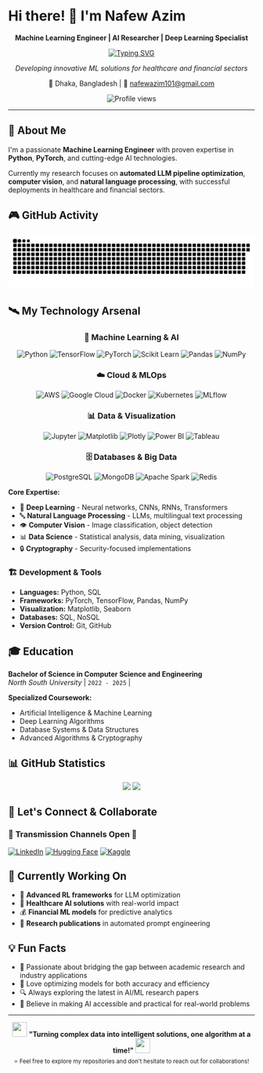 # Hi there! 👋 I'm Nafew Azim

<div align="center">
  
  **Machine Learning Engineer | AI Researcher | Deep Learning Specialist**

[![Typing SVG](https://readme-typing-svg.herokuapp.com?font=Fira+Code&size=30&duration=3000&pause=1000&color=00D9FF&background=000000&center=true&vCenter=true&width=800&height=100&lines=Machine+Learning+Engineer+🤖;AI+Research+Enthusiast+🔬;Deep+Learning+Architect+🧠;Computer+Vision+%26+NLP+Expert+👁️‍🗨️;Building+the+Future+with+AI+✨)](https://git.io/typing-svg)
  
  *Developing innovative ML solutions for healthcare and financial sectors*
  
  📍 Dhaka, Bangladesh | 📧 nafewazim101@gmail.com
  
  <img src="https://visitor-badge.laobi.icu/badge?page_id=NAFEW-AZIM.NAFEW-AZIM&" alt="Profile views" />
</div>

---

## 🚀 About Me

I'm a passionate **Machine Learning Engineer** with proven expertise in **Python**, **PyTorch**, and cutting-edge AI technologies. 

Currently my research focuses on **automated LLM pipeline optimization**, **computer vision**, and **natural language processing**, with successful deployments in healthcare and financial sectors.

## 🎮 GitHub Activity
  
<img src="https://raw.githubusercontent.com/LILPANDA-BYTE/LILPANDA-BYTE/output/snake.svg" alt="Snake animation" />

## 🛰️ My Technology Arsenal

<div align="center">

### 🤖 Machine Learning & AI
![Python](https://img.shields.io/badge/Python-FFD43B?style=for-the-badge&logo=python&logoColor=blue)
![TensorFlow](https://img.shields.io/badge/TensorFlow-FF6F00?style=for-the-badge&logo=tensorflow&logoColor=white)
![PyTorch](https://img.shields.io/badge/PyTorch-EE4C2C?style=for-the-badge&logo=pytorch&logoColor=white)
![Scikit Learn](https://img.shields.io/badge/scikit_learn-F7931E?style=for-the-badge&logo=scikit-learn&logoColor=white)
![Pandas](https://img.shields.io/badge/Pandas-2C2D72?style=for-the-badge&logo=pandas&logoColor=white)
![NumPy](https://img.shields.io/badge/Numpy-777BB4?style=for-the-badge&logo=numpy&logoColor=white)

### ☁️ Cloud & MLOps
![AWS](https://img.shields.io/badge/Amazon_AWS-FF9900?style=for-the-badge&logo=amazonaws&logoColor=white)
![Google Cloud](https://img.shields.io/badge/Google_Cloud-4285F4?style=for-the-badge&logo=google-cloud&logoColor=white)
![Docker](https://img.shields.io/badge/Docker-2CA5E0?style=for-the-badge&logo=docker&logoColor=white)
![Kubernetes](https://img.shields.io/badge/kubernetes-326ce5.svg?&style=for-the-badge&logo=kubernetes&logoColor=white)
![MLflow](https://img.shields.io/badge/mlflow-%23d9ead3.svg?style=for-the-badge&logo=numpy&logoColor=blue)

### 📊 Data & Visualization
![Jupyter](https://img.shields.io/badge/Jupyter-F37626.svg?&style=for-the-badge&logo=Jupyter&logoColor=white)
![Matplotlib](https://img.shields.io/badge/Matplotlib-%23ffffff.svg?style=for-the-badge&logo=Matplotlib&logoColor=black)
![Plotly](https://img.shields.io/badge/Plotly-239120?style=for-the-badge&logo=plotly&logoColor=white)
![Power BI](https://img.shields.io/badge/PowerBI-F2C811?style=for-the-badge&logo=Power%20BI&logoColor=white)
![Tableau](https://img.shields.io/badge/Tableau-E97627?style=for-the-badge&logo=Tableau&logoColor=white)

### 🗄️ Databases & Big Data
![PostgreSQL](https://img.shields.io/badge/PostgreSQL-316192?style=for-the-badge&logo=postgresql&logoColor=white)
![MongoDB](https://img.shields.io/badge/MongoDB-4EA94B?style=for-the-badge&logo=mongodb&logoColor=white)
![Apache Spark](https://img.shields.io/badge/Apache_Spark-FFFFFF?style=for-the-badge&logo=apachespark&logoColor=#E35A16)
![Redis](https://img.shields.io/badge/redis-%23DD0031.svg?&style=for-the-badge&logo=redis&logoColor=white)

</div>

**Core Expertise:**
- 🧠 **Deep Learning** - Neural networks, CNNs, RNNs, Transformers
- 🔤 **Natural Language Processing** - LLMs, multilingual text processing
- 👁️ **Computer Vision** - Image classification, object detection
- 📊 **Data Science** - Statistical analysis, data mining, visualization
- 🔒 **Cryptography** - Security-focused implementations

### 🏗️ Development & Tools
- **Languages:** Python, SQL
- **Frameworks:** PyTorch, TensorFlow, Pandas, NumPy
- **Visualization:** Matplotlib, Seaborn
- **Databases:** SQL, NoSQL
- **Version Control:** Git, GitHub

## 🎓 Education

**Bachelor of Science in Computer Science and Engineering**  
*North South University* | `2022 - 2025` | 

**Specialized Coursework:**
- Artificial Intelligence & Machine Learning
- Deep Learning Algorithms
- Database Systems & Data Structures
- Advanced Algorithms & Cryptography

## 📊 GitHub Statistics
<div align="center">
<img height="180em" src="https://github-readme-stats.vercel.app/api?username=LILPANDA-BYTE&show_icons=true&hide_border=true&theme=tokyonight&include_all_commits=true&count_private=true"/>
<img height="180em" src="https://github-readme-stats.vercel.app/api/top-langs/?username=LILPANDA-BYTE&layout=compact&langs_count=8&theme=tokyonight&hide_border=true"/>
</div>

## 🤝 Let's Connect & Collaborate

### 📡 **Transmission Channels Open** 📡

[![LinkedIn](https://img.shields.io/badge/LinkedIn-0077B5?style=for-the-badge&logo=linkedin&logoColor=white)](https://www.linkedin.com/in/nafew-azim-154310344)
[![Hugging Face](https://img.shields.io/badge/🤗%20Hugging%20Face-FFD21E?style=for-the-badge&logoColor=black)](https://huggingface.co/nafew)
[![Kaggle](https://img.shields.io/badge/Kaggle-20BEFF?style=for-the-badge&logo=Kaggle&logoColor=white)](https://www.kaggle.com/nafewazim)


## 🎯 Currently Working On

- 🔬 **Advanced RL frameworks** for LLM optimization
- 🏥 **Healthcare AI solutions** with real-world impact
- 💰 **Financial ML models** for predictive analytics
- 📖 **Research publications** in automated prompt engineering

## 💡 Fun Facts

- 🧠 Passionate about bridging the gap between academic research and industry applications
- 🌟 Love optimizing models for both accuracy and efficiency
- 🔍 Always exploring the latest in AI/ML research papers
- 🎯 Believe in making AI accessible and practical for real-world problems

---

<div align="center">
  <img src="https://media.giphy.com/media/L1R1tvI9svkIWwpVYr/giphy.gif" width="30" height="30" />
  <strong>
    "Turning complex data into intelligent solutions, one algorithm at a time!"
  </strong>
  <img src="https://media.giphy.com/media/L1R1tvI9svkIWwpVYr/giphy.gif" width="30" height="30" />
</div>

<div align="center">
  <sub>⭐ Feel free to explore my repositories and don't hesitate to reach out for collaborations!</sub>
</div>


